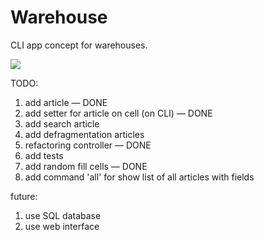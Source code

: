 # Warehouse
CLI app concept for warehouses.

![](https://psv4.userapi.com/c848336/u1950864/docs/d9/afba301078ae/screen_cast.gif?extra=XG6a-aaIhse4lxsvnQbWl16PONZCVxU8pxcQoVpsmjmS1DsIzUEIiedpbffJWhvd9XrqaCMu-emzfGMgBcJzp50ZlfD_iR6I5hr5tcnaX0IRjeSmhd9f9KuKYL570M8DABm_LsgC77KQ1xWX)

TODO:
1. add article — DONE
2. add setter for article on cell (on CLI) — DONE
3. add search article 
4. add defragmentation articles
5. refactoring controller — DONE
6. add tests
7. add random fill cells — DONE
8. add command 'all' for show list of all articles with fields

future:
1. use SQL database
2. use web interface
